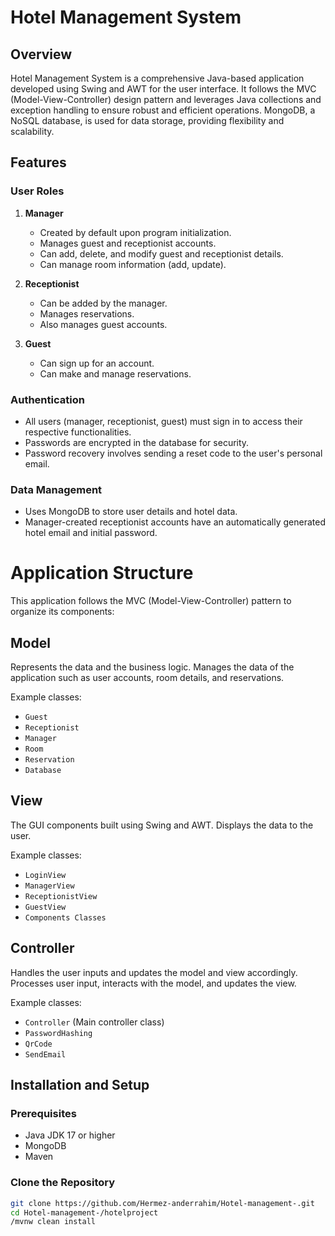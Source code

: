 # Hotel Management System

## Overview

Hotel Management System is a comprehensive Java-based application developed using Swing and AWT for the user interface. It follows the MVC (Model-View-Controller) design pattern and leverages Java collections and exception handling to ensure robust and efficient operations. MongoDB, a NoSQL database, is used for data storage, providing flexibility and scalability.

## Features

### User Roles

1. **Manager**
   - Created by default upon program initialization.
   - Manages guest and receptionist accounts.
   - Can add, delete, and modify guest and receptionist details.
   - Can manage room information (add, update).
2. **Receptionist**

   - Can be added by the manager.
   - Manages reservations.
   - Also manages guest accounts.

3. **Guest**
   - Can sign up for an account.
   - Can make and manage reservations.

### Authentication

- All users (manager, receptionist, guest) must sign in to access their respective functionalities.
- Passwords are encrypted in the database for security.
- Password recovery involves sending a reset code to the user's personal email.

### Data Management

- Uses MongoDB to store user details and hotel data.
- Manager-created receptionist accounts have an automatically generated hotel email and initial password.

# Application Structure

This application follows the MVC (Model-View-Controller) pattern to organize its components:

## Model

Represents the data and the business logic. Manages the data of the application such as user accounts, room details, and reservations.

Example classes:

- `Guest`
- `Receptionist`
- `Manager`
- `Room`
- `Reservation`
- `Database`

## View

The GUI components built using Swing and AWT. Displays the data to the user.

Example classes:

- `LoginView`
- `ManagerView`
- `ReceptionistView`
- `GuestView`
- `Components Classes`

## Controller

Handles the user inputs and updates the model and view accordingly. Processes user input, interacts with the model, and updates the view.

Example classes:

- `Controller` (Main controller class)
- `PasswordHashing`
- `QrCode`
- `SendEmail`

## Installation and Setup

### Prerequisites

- Java JDK 17 or higher
- MongoDB
- Maven

### Clone the Repository

```bash
git clone https://github.com/Hermez-anderrahim/Hotel-management-.git
cd Hotel-management-/hotelproject
/mvnw clean install
```
